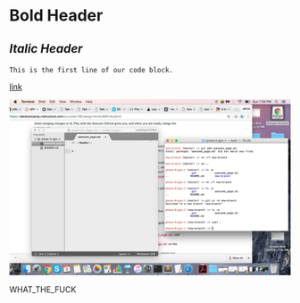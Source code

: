 # **Bold Header**

## *Italic Header*

    This is the first line of our code block.

[link](https://www.google.com)

![screenshot](GPS1.1ScreenShot.png "GPS1.1Work")

WHAT_THE_FUCK